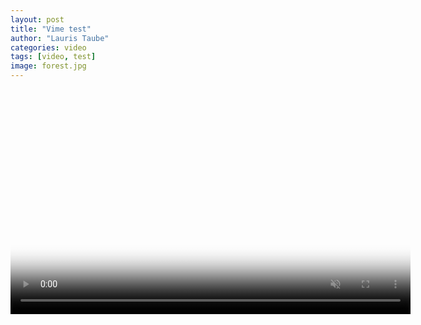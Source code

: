 ```yaml
---
layout: post
title: "Vime test"
author: "Lauris Taube"
categories: video
tags: [video, test]
image: forest.jpg
---
```


<video id="player" class="video-js vjs-default-skin"
       controls
       preload="none"
       autoplay
       loop
       muted
       width="640" height="360"
       poster="https://vjs.zencdn.net/v/oceans.png">
</video>

<script>
  var player = videojs('player', {
  plugins: {
    videoJsResolutionSwitcher: {
      default: 'low',
      dynamicLabel: true
    }
  }
});
player.updateSrc([
  {
    src: 'https://s3.eu-central-1.wasabisys.com/videos-lauristaube/Sarkanais_uzvilkshana_low_Q.mp4',
    type: 'video/mp4',
    res: 144,
    label: '144p'
  },
  {
    src: 'https://s3.eu-central-1.wasabisys.com/videos-lauristaube/Sarkanais_uzvilkshana_low_Q.mp4',
    type: 'video/mp4',
    res: 480,
    label: '480p'
  },
  {
    src: 'https://s3.eu-central-1.wasabisys.com/videos-lauristaube/Sarkanais_uzvilkshana_low_Q.mp4',
    type: 'video/mp4',
    res: 720,
    label: '720p'
  },
  {
    src: 'https://s3.eu-central-1.wasabisys.com/videos-lauristaube/Sarkanais_uzvilkshana_low_Q.mp4',
    type: 'video/mp4',
    res: 1080,
    label: '1080p'
  },
])
</script>



<!--
<div id="container">
  <vm-player playsinline>
    <vm-video cross-origin="true" poster="https://media.vimejs.com/poster.png">
      <source data-src="https://www.googleapis.com/drive/v3/files/1Luzl6EDnLIxjw-fSFOXaN7UXpz-gfTPj?alt=media&key=AIzaSyDu-Ues-PzVuRb8cJHVbZOg__lMzcNUdFo" type="video/mp4" />
    </vm-video> 

    <vm-default-ui></vm-default-ui>
  </vm-player>
</div>

<script>
  window.player = document.querySelector('vm-player');
</script>
-->



